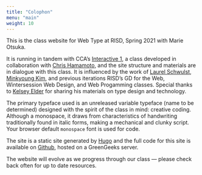 ```yaml
---
title: "Colophon"
menu: "main"
weight: 10
---
```



This is the class website for Web Type at RISD, Spring 2021 with Marie Otsuka.

It is running in tandem with CCA’s [Interactive 1](http://interactive.htmlkitchen.net/), a class developed in collaboration with [Chris Hamamoto](http://chrishamamoto.com/), and the site structure and materials are in dialogue with this class. It is influenced by the work of [Laurel Schwulst](https://laurelschwulst.com/), [Minkyoung Kim](http://minkyoungkim.com/home/), and previous iterations RISD’s GD for the Web, Wintersession Web Design, and Web Progamming classes. Special thanks to [Kelsey Elder](https://www.carefulcursivedesign.com/) for sharing his materials on type design and technology.

The primary typeface used is an unreleased variable typeface (name to be determined) designed with the spirit of the class in mind: creative coding. Although a monospace, it draws from characteristics of handwriting traditionally found in italic forms, making a mechanical and clunky script. Your browser default `monospace` font is used for code. 

The site is a static site generated by [Hugo](https://gohugo.io/) and the full code for this site is available on [Github](https://github.com/marieotsuka/webtype-spring2021/), hosted on a GreenGeeks server.

The website will evolve as we progress through our class — please check back often for up to date resources.